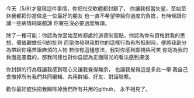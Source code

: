 
今天（5/8)才發現這件事情，你把社交軟體都封鎖了，
你讓我相當失望，至始至終我都把你當做是一位最好的朋友
也一直不希望帶給你過度的負擔，有時候跟你講一些病情純屬戲謔
你實在沒必要過度解讀。

除了一種可能：你認為你至始至終都處於道德制高點，你認為你有資格對我的思想、價值觀做任何的批判
而當你發現我對你的這樣行為有所牴制時，便將我劃分為帶給你痛苦跟麻煩的人物
若你有這種想法，我對你感到鄙視與可笑
你認為我的負面是愚蠢的，那我同樣也對你自認為正面陽光的看法感到膚淺

你封鎖的行為既讓我感到噁心又讓我覺得無奈，
也讓我覺得這是多此一舉
我自己會撤掉所有我們共同編輯、共用群組、好友、對話聯繫。

勸你最好趕快把我踢除掉我們所有共用的github，
永不相見了。



